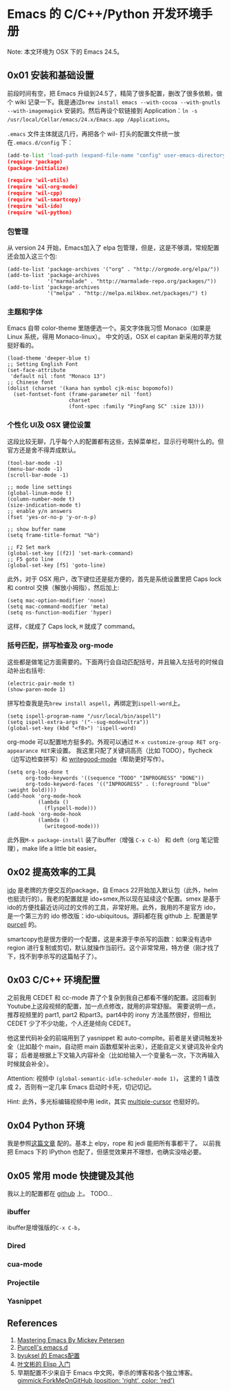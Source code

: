 # Emacs 的 C/C++/Python 开发环境手册

Note: 本文环境为 OSX 下的 Emacs 24.5。

## 0x01 安装和基础设置
前段时间有空，把 Emacs 升级到24.5了，精简了很多配置，删改了很多依赖，做个 wiki 记录一下。我是通过`brew install emacs --with-cocoa --with-gnutls --with-imagemagick` 安装的。然后再设个软链接到 Application：`ln -s /usr/local/Cellar/emacs/24.x/Emacs.app /Applications`。

`.emacs` 文件主体就这几行，再把各个 wil- 打头的配置文件统一放在`.emacs.d/config` 下：
```python
(add-to-list 'load-path (expand-file-name "config" user-emacs-directory))
(require 'package)
(package-initialize)

(require 'wil-utils)
(require 'wil-org-mode)
(require 'wil-cpp)
(require 'wil-smartcopy)
(require 'wil-ido)
(require 'wil-python)
```
### 包管理
从 version 24 开始，Emacs加入了 elpa 包管理，但是，这是不够滴，常规配置还会加入这三个包:
```
(add-to-list 'package-archives '("org" . "http://orgmode.org/elpa/"))
(add-to-list 'package-archives
             '("marmalade" . "http://marmalade-repo.org/packages/"))
(add-to-list 'package-archives
             '("melpa" . "http://melpa.milkbox.net/packages/") t)
```
### 主题和字体
Emacs 自带 color-theme 里随便选一个。英文字体我习惯 Monaco（如果是 Linux 系统，得用 Monaco-linux）。
中文的话，OSX el capitan 新采用的苹方就挺好看的。
```
(load-theme 'deeper-blue t)
;; Setting English Font
(set-face-attribute
 'default nil :font "Monaco 13")
;; Chinese font
(dolist (charset '(kana han symbol cjk-misc bopomofo))
  (set-fontset-font (frame-parameter nil 'font)
                    charset
                    (font-spec :family "PingFang SC" :size 13)))
```
### 个性化 UI及 OSX 键位设置
这段比较无聊，几乎每个人的配置都有这些，去掉菜单栏，显示行号啊什么的。但官方还是舍不得弄成默认。
```
(tool-bar-mode -1)
(menu-bar-mode -1)
(scroll-bar-mode -1)

;; mode line settings
(global-linum-mode t)
(column-number-mode t)
(size-indication-mode t)
;; enable y/n answers
(fset 'yes-or-no-p 'y-or-n-p)

;; show buffer name
(setq frame-title-format "%b")

;; F2 Set mark
(global-set-key [(f2)] 'set-mark-command)
;; F5 goto line
(global-set-key [f5] 'goto-line)
```
此外，对于 OSX 用户，改下键位还是挺方便的，首先是系统设置里把 Caps lock 和 control 交换（解放小拇指），然后加上:
```
(setq mac-option-modifier 'none)
(setq mac-command-modifier 'meta)
(setq ns-function-modifier 'hyper)
```
这样，`C`就成了 Caps lock, `M` 就成了 command。

### 括号匹配，拼写检查及 org-mode
这些都是做笔记方面需要的。下面两行会自动匹配括号，并且输入左括号的时候自动补出右括号:
```
(electric-pair-mode t)
(show-paren-mode 1)
```

拼写检查我是先`brew install aspell`，再绑定到`ispell-word`上。
```
(setq ispell-program-name "/usr/local/bin/aspell")
(setq ispell-extra-args '("--sug-mode=ultra"))
(global-set-key (kbd "<f8>") 'ispell-word)
```

org-mode 可以配置地方挺多的。外观可以通过 `M-x customize-group RET org-appearance RET`来设置。
我这里只配了关键词高亮（比如 TODO），flycheck（边写边检查拼写）和 [writegood-mode](http://bnbeckwith.com/code/writegood-mode.html)（帮助更好写作）。
```
(setq org-log-done t
      org-todo-keywords '((sequence "TODO" "INPROGRESS" "DONE"))
      org-todo-keyword-faces '(("INPROGRESS" . (:foreground "blue" :weight bold))))
(add-hook 'org-mode-hook
          (lambda ()
            (flyspell-mode)))
(add-hook 'org-mode-hook
          (lambda ()
            (writegood-mode)))
```

此外我`M-x package-install` 装了ibuffer（增强 `C-x C-b`） 和 deft（org 笔记管理），make life a little bit easier。

## 0x02 提高效率的工具
[ido](https://www.masteringemacs.org/article/introduction-to-ido-mode) 是老牌的方便交互的package，自 Emacs 22开始加入默认包（此外，helm 也挺流行的）。我老的配置就是 ido+smex,所以现在延续这个配置。smex 是基于ido的方便找最近访问过的文件的工具，非常好用。此外，我用的不是官方 ido，是一个第三方的 ido 修改版：ido-ubiquitous。源码都在我 github 上.
配置是学 [purcell](https://github.com/purcell/emacs.d/blob/master/init-ido.el) 的。

smartcopy也是很方便的一个配置，这是来源于李杀写的函数：如果没有选中 region 进行复制或剪切，默认就操作当前行。这个非常常用，特方便（刚才找了下，找不到李杀写的这篇帖子了）。

## 0x03 C/C++ 环境配置
之前我用 CEDET 和 cc-mode 弄了个复杂到我自己都看不懂的配置。这回看到 Youtube上这段视频的配置，加一点点修改，就用的非常舒服。
需要说明一点，推荐视频里的 part1, part2 和part3。part4中的 irony 方法虽然很好，但相比 CEDET 少了不少功能，个人还是倾向 CEDET。

他这里代码补全的前端用到了 yasnippet 和 auto-complte。前者是关键词触发补全（比如敲个 main，自动把 main 函数框架补出来），还能自定义关键词及补全内容；
后者是根据上下文输入内容补全（比如给输入一个变量名一次，下次再输入时候就会补全）。

[](https://www.youtube.com/watch?v=HTUE03LnaXA)

Attention: 视频中 `(global-semantic-idle-scheduler-mode 1)`， 这里的 1 请改成 2，否则有一定几率 Emacs 启动时卡死，切记切记。

Hint: 此外，多光标编辑视频中用 iedit，其实 [multiple-cursor](https://github.com/magnars/multiple-cursors.el) 也挺好的。

## 0x04 Python 环境
我是参照[这篇文章](http://onthecode.com/post/2014/03/06/emacs-on-steroids-for-python-elpy-el.html) 配的。基本上 elpy，rope 和 jedi 能把所有事都干了。
以前我把 Emacs 下的 IPython 也配了，但感觉效果并不理想，也确实没啥必要。

## 0x05 常用 mode 快捷键及其他
我以上的配置都在 [github](https://github.com/Wilbeibi/Emacs_Cpp_Python_IDE) 上。
TODO...
### ibuffer
ibuffer是增强版的`C-x C-b`，
### Dired
### cua-mode
### Projectile
### Yasnippet
## References
1. [Mastering Emacs By Mickey Petersen](https://www.masteringemacs.org/)
2. [Purcell's emacs.d](https://github.com/purcell/emacs.d)
3. [byuksel 的 Emacs配置](https://github.com/byuksel)
4. [叶文彬的 Elisp 入门](http://www.newsmth.net/bbsanc.php?path=%2Fgroups%2Fcomp.faq%2FEmacs%2Felisp%2Fhappierbee%2FM.1184679743.j0&ap=64311)
5. 早期配置不少来自于 Emacs 中文网，李杀的博客和各个独立博客。
[gimmick:ForkMeOnGitHub (position: 'right', color: 'red') ](https://github.com/Wilbeibi/Emacs_Cpp_Python_IDE)
